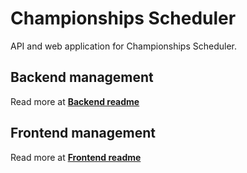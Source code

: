 # Championships Scheduler

API and web application for Championships Scheduler.

## Backend management

Read more at [**Backend readme**][1]

## Frontend management

Read more at [**Frontend readme**][2]

[1]: /championships-scheduler-backend/README.md
[2]: /championships-scheduler-frontend/README.md
